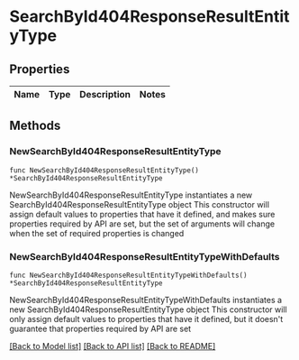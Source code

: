 # SearchById404ResponseResultEntityType

## Properties

Name | Type | Description | Notes
------------ | ------------- | ------------- | -------------

## Methods

### NewSearchById404ResponseResultEntityType

`func NewSearchById404ResponseResultEntityType() *SearchById404ResponseResultEntityType`

NewSearchById404ResponseResultEntityType instantiates a new SearchById404ResponseResultEntityType object
This constructor will assign default values to properties that have it defined,
and makes sure properties required by API are set, but the set of arguments
will change when the set of required properties is changed

### NewSearchById404ResponseResultEntityTypeWithDefaults

`func NewSearchById404ResponseResultEntityTypeWithDefaults() *SearchById404ResponseResultEntityType`

NewSearchById404ResponseResultEntityTypeWithDefaults instantiates a new SearchById404ResponseResultEntityType object
This constructor will only assign default values to properties that have it defined,
but it doesn't guarantee that properties required by API are set


[[Back to Model list]](../README.md#documentation-for-models) [[Back to API list]](../README.md#documentation-for-api-endpoints) [[Back to README]](../README.md)


